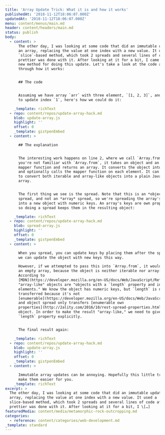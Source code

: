 ```yaml
---
title: 'Array Update Trick: What it is and how it works'
publishedAt: '2018-11-12T18:06:07.000Z'
updatedAt: '2018-11-12T18:06:07.000Z'
menu: content/menus/main.md
header: content/headers/main.md
status: publish
body:
  - content: >
      The other day, I was looking at some code that did an immutable update of
      an array, replacing the value at one index with a new value. It used a
      `slice`-based method, which took 2 spreads and several lines of code after
      prettier was done with it. After looking at it for a bit, I came up with a
      new method for doing this update. Let's take a look at the code and walk
      through how it works:


      ## The code


      Assuming we have array `arr` with three element, `[1, 2, 3]`, and we want
      to update index `1`, here's how we could do it:

    _template: richText
  - repo: content/repos/update-array-hack.md
    blob: update-array.js
    highlight: ''
    offset: 0
    _template: gistpenEmbed
  - content: >

      ## The explanation


      The interesting work happens on line 2, where we call `Array.from`. If
      you're not familiar with `Array.from`, it takes an object and an optional
      mapper function and returns an array. It converts the object into an array
      and optionally calls the mapper function on each element. It can be used
      to convert both iterable and array-like objects into a plain JavaScript
      array.


      The first thing we see is the spread. Note that this is an *object*
      spread, and not an *array* spread, so we're spreading the array's keys
      into a new object with numeric keys. An array's keys are own properties,
      so doing a spread keeps them in the resulting object:

    _template: richText
  - repo: content/repos/update-array-hack.md
    blob: spread-array.js
    highlight: ''
    offset: 0
    _template: gistpenEmbed
  - content: >

      When you spread, you can update keys by placing them after the spread, so
      we can update the object with new keys this way.

      However, if we attempted to pass this into `Array.from`, it would produce
      an empty array, because the object is neither iterable nor array-like.
      According to
      [MDN](https://developer.mozilla.org/en-US/docs/Web/JavaScript/Reference/Global_Objects/Array/from#Description),
      "array-like" objects are "objects with a `length` property and indexed
      elements." We know the object has numeric keys, but `length` is not
      transferred because it's not
      [enumerable](https://developer.mozilla.org/en-US/docs/Web/JavaScript/Reference/Global_Objects/Array/length)
      and object spread only transfers [enumerable own
      properties](http://2ality.com/2016/10/rest-spread-properties.html) of the
      object. In order to make the result "array-like," we need to give it the
      `length` property explicitly.


      The final result again:

    _template: richText
  - repo: content/repos/update-array-hack.md
    blob: update-array.js
    highlight: ''
    offset: 0
    _template: gistpenEmbed
  - content: >

      Immutable array updates can be annoying. Hopefully this little trick will
      make them easier for you.
    _template: richText
excerpt: >
  The other day, I was looking at some code that did an immutable update of an
  array, replacing the value at one index with a new value. It used a
  slice-based method, which took 2 spreads and several lines of code after
  prettier was done with it. After looking at it for a bit, I \[…]
featuredMedia: content/media/metamorphic-rock-outcropping.md
categories:
  - reference: content/categories/web-development.md
_template: standard
---
```

